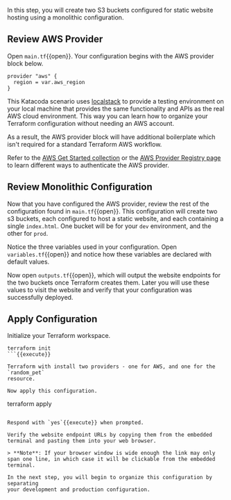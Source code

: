 In this step, you will create two S3 buckets configured for static website
hosting using a monolithic configuration.

## Review AWS Provider

Open `main.tf`{{open}}. Your configuration begins with the AWS provider block
below.

```
provider "aws" {
  region = var.aws_region
}
```

This Katacoda scenario uses [localstack](https://localstack.cloud/) to provide a 
testing environment on your local machine that provides the same functionality 
and APIs as the real AWS cloud environment. This way you can learn how to organize
your Terraform configuration without needing an AWS account.

As a result, the AWS provider block will have additional boilerplate which isn't 
required for a standard Terraform AWS workflow.

Refer to the [AWS Get Started collection](https://learn.hashicorp.com/tutorials/terraform/aws-build?in=terraform/aws-get-started)
or the [AWS Provider Registry page](https://registry.terraform.io/providers/hashicorp/aws/latest/docs#authentication)
to learn different ways  to authenticate the AWS provider.

## Review Monolithic Configuration

Now that you have configured the AWS provider, review the rest of the
configuration found in `main.tf`{{open}}. This configuration will create two s3
buckets, each configured to host a static website, and each containing a single
`index.html`. One bucket will be for your `dev` environment, and the other for
`prod`.

Notice the three variables used in your configuration. Open `variables.tf`{{open}} and notice how these variables are declared with default values.

Now open `outputs.tf`{{open}}, which will output the website endpoints for the two
buckets once Terraform creates them. Later you will use these values to visit the website and verify that your
configuration was successfully deployed.

## Apply Configuration

Initialize your Terraform workspace.

```
terraform init
```{{execute}}

Terraform with install two providers - one for AWS, and one for the `random_pet`
resource.

Now apply this configuration.

```
terraform apply
```{{execute}}

Respond with `yes`{{execute}} when prompted.

Verify the website endpoint URLs by copying them from the embedded terminal and pasting them into your web browser.

> **Note**: If your browser window is wide enough the link may only span one line, in which case it will be clickable from the embedded terminal. 

In the next step, you will begin to organize this configuration by separating
your development and production configuration.
